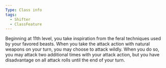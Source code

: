 ```yaml
---
Type: Class info
tags:
  - Shifter
  - ClassFeature
---
```

Beginning at 11th level, you take inspiration from the feral techniques used by your favored beasts. When you take the attack action with natural weapons on your turn, you may choose to attack wildly. When you do so, you may attack two additional times with your attack action, but you have disadvantage on all attack rolls until the end of your turn.